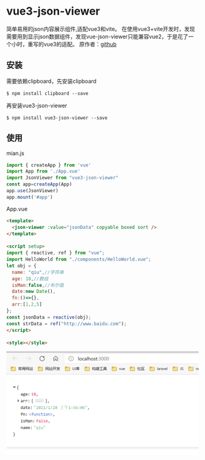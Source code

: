 # vue3-json-viewer
简单易用的json内容展示组件,适配vue3和vite。
在使用vue3+vite开发时，发现需要用到显示json数据组件，发现vue-json-viewer只能兼容vue2，于是花了一个小时，重写的vue3的适配。
原作者：[github](https://github.com/chenfengjw163/vue-json-viewer)
 ## 安装
需要依赖clipboard，先安装clipboard
```
$ npm install clipboard --save
```
再安装vue3-json-viewer
```
$ npm install vue3-json-viewer --save
```

## 使用
mian.js
```js
import { createApp } from 'vue'
import App from './App.vue'
import JsonViewer from "vue3-json-viewer"
const app=createApp(App)
app.use(JsonViewer)
app.mount('#app')

```
App.vue
``` html
<template>
  <json-viewer :value="jsonData" copyable boxed sort />
</template>

<script setup>
import { reactive, ref } from "vue";
import HelloWorld from "./components/HelloWorld.vue";
let obj = {
  name: "qiu",//字符串
  age: 18,//数组
  isMan:false,//布尔值
  date:new Date(),
  fn:()=>{},
  arr:[1,2,5]
};
const jsonData = reactive(obj);
const strData = ref("http://www.baidu.com");
</script>

<style></style>

```

![](./img/demo.png)